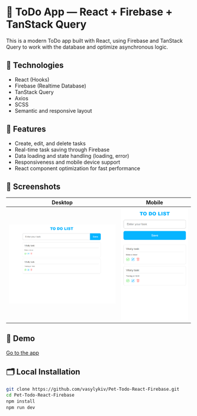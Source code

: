 # 📝 ToDo App — React + Firebase + TanStack Query

This is a modern ToDo app built with React, using Firebase and TanStack Query to work with the database and optimize asynchronous logic.

## 🔧 Technologies
- React (Hooks)
- Firebase (Realtime Database)
- TanStack Query
- Axios
- SCSS
- Semantic and responsive layout

## 🚀 Features
- Create, edit, and delete tasks
- Real-time task saving through Firebase
- Data loading and state handling (loading, error)
- Responsiveness and mobile device support
- React component optimization for fast performance

## 📸 Screenshots

| Desktop | Mobile |
|--------|--------|
| ![Desktop](desktop.png) | ![Mobile](mobile.png) |

## 🔗 Demo
[Go to the app](https://vasylykiv.github.io/Pet-Todo-React-Firebase/)

## 🗂️ Local Installation

```bash
git clone https://github.com/vasylykiv/Pet-Todo-React-Firebase.git
cd Pet-Todo-React-Firebase
npm install
npm run dev
